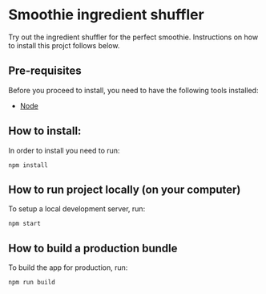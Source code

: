 # Smoothie ingredient shuffler

Try out the ingredient shuffler for the perfect smoothie. 
Instructions on how to install this projct follows below.

## Pre-requisites

Before you proceed to install, you need to have the following tools installed:
- [Node](https://nodejs.org/en/)

## How to install:

In order to install you need to run:

```
npm install
```

## How to run project locally (on your computer)

To setup a local development server, run:

````
npm start
````

## How to build a production bundle

To build the app for production, run:
```
npm run build
````


